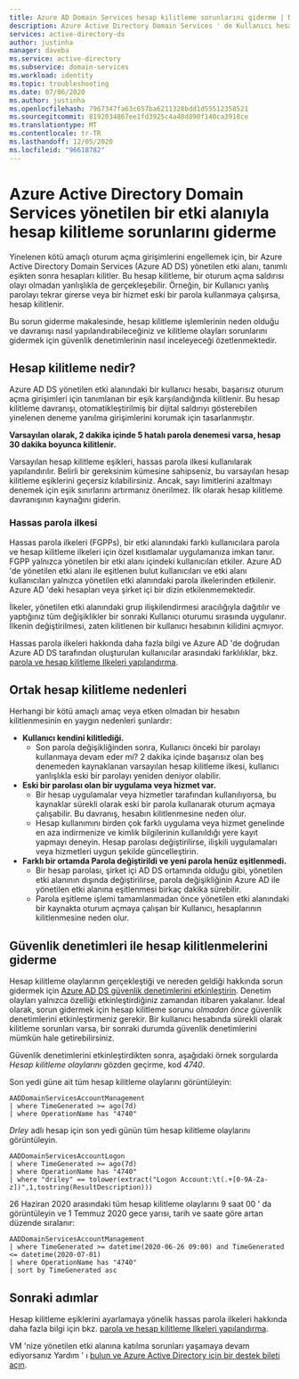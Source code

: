 ```yaml
---
title: Azure AD Domain Services hesap kilitleme sorunlarını giderme | Microsoft Docs
description: Azure Active Directory Domain Services ' de Kullanıcı hesaplarının kilitlenmesine neden olan yaygın sorunları nasıl giderebileceğinizi öğrenin.
services: active-directory-ds
author: justinha
manager: daveba
ms.service: active-directory
ms.subservice: domain-services
ms.workload: identity
ms.topic: troubleshooting
ms.date: 07/06/2020
ms.author: justinha
ms.openlocfilehash: 7967347fa63c657ba6211328bdd1d55512358521
ms.sourcegitcommit: 8192034867ee1fd3925c4a48d890f140ca3918ce
ms.translationtype: MT
ms.contentlocale: tr-TR
ms.lasthandoff: 12/05/2020
ms.locfileid: "96618782"
---
```

# <a name="troubleshoot-account-lockout-problems-with-an-azure-active-directory-domain-services-managed-domain"></a>Azure Active Directory Domain Services yönetilen bir etki alanıyla hesap kilitleme sorunlarını giderme

Yinelenen kötü amaçlı oturum açma girişimlerini engellemek için, bir Azure Active Directory Domain Services (Azure AD DS) yönetilen etki alanı, tanımlı eşikten sonra hesapları kilitler. Bu hesap kilitleme, bir oturum açma saldırısı olayı olmadan yanlışlıkla de gerçekleşebilir. Örneğin, bir Kullanıcı yanlış parolayı tekrar girerse veya bir hizmet eski bir parola kullanmaya çalışırsa, hesap kilitlenir.

Bu sorun giderme makalesinde, hesap kilitleme işlemlerinin neden olduğu ve davranışı nasıl yapılandırabileceğiniz ve kilitleme olayları sorunlarını gidermek için güvenlik denetimlerinin nasıl inceleyeceği özetlenmektedir.

## <a name="what-is-an-account-lockout"></a>Hesap kilitleme nedir?

Azure AD DS yönetilen etki alanındaki bir kullanıcı hesabı, başarısız oturum açma girişimleri için tanımlanan bir eşik karşılandığında kilitlenir. Bu hesap kilitleme davranışı, otomatikleştirilmiş bir dijital saldırıyı gösterebilen yinelenen deneme yanılma girişimlerini korumak için tasarlanmıştır.

**Varsayılan olarak, 2 dakika içinde 5 hatalı parola denemesi varsa, hesap 30 dakika boyunca kilitlenir.**

Varsayılan hesap kilitleme eşikleri, hassas parola ilkesi kullanılarak yapılandırılır. Belirli bir gereksinim kümesine sahipseniz, bu varsayılan hesap kilitleme eşiklerini geçersiz kılabilirsiniz. Ancak, sayı limitlerini azaltmayı denemek için eşik sınırlarını artırmanız önerilmez. İlk olarak hesap kilitleme davranışının kaynağını giderin.

### <a name="fine-grained-password-policy"></a>Hassas parola ilkesi

Hassas parola ilkeleri (FGPPs), bir etki alanındaki farklı kullanıcılara parola ve hesap kilitleme ilkeleri için özel kısıtlamalar uygulamanıza imkan tanır. FGPP yalnızca yönetilen bir etki alanı içindeki kullanıcıları etkiler. Azure AD 'de yönetilen etki alanı ile eşitlenen bulut kullanıcıları ve etki alanı kullanıcıları yalnızca yönetilen etki alanındaki parola ilkelerinden etkilenir. Azure AD 'deki hesapları veya şirket içi bir dizin etkilenmemektedir.

İlkeler, yönetilen etki alanındaki grup ilişkilendirmesi aracılığıyla dağıtılır ve yaptığınız tüm değişiklikler bir sonraki Kullanıcı oturumu sırasında uygulanır. İlkenin değiştirilmesi, zaten kilitlenen bir kullanıcı hesabının kilidini açmıyor.

Hassas parola ilkeleri hakkında daha fazla bilgi ve Azure AD 'de doğrudan Azure AD DS tarafından oluşturulan kullanıcılar arasındaki farklılıklar, bkz. [parola ve hesap kilitleme Ilkeleri yapılandırma][configure-fgpp].

## <a name="common-account-lockout-reasons"></a>Ortak hesap kilitleme nedenleri

Herhangi bir kötü amaçlı amaç veya etken olmadan bir hesabın kilitlenmesinin en yaygın nedenleri şunlardır:

* **Kullanıcı kendini kilitlediği.**
    * Son parola değişikliğinden sonra, Kullanıcı önceki bir parolayı kullanmaya devam eder mi? 2 dakika içinde başarısız olan beş denemeden kaynaklanan varsayılan hesap kilitleme ilkesi, kullanıcı yanlışlıkla eski bir parolayı yeniden deniyor olabilir.
* **Eski bir parolası olan bir uygulama veya hizmet var.**
    * Bir hesap uygulamalar veya hizmetler tarafından kullanılıyorsa, bu kaynaklar sürekli olarak eski bir parola kullanarak oturum açmaya çalışabilir. Bu davranış, hesabın kilitlenmesine neden olur.
    * Hesap kullanımını birden çok farklı uygulama veya hizmet genelinde en aza indirmenize ve kimlik bilgilerinin kullanıldığı yere kayıt yapmayı deneyin. Hesap parolası değiştirilirse, ilişkili uygulamaları veya hizmetleri uygun şekilde güncelleştirin.
* **Farklı bir ortamda Parola değiştirildi ve yeni parola henüz eşitlenmedi.**
    * Bir hesap parolası, şirket içi AD DS ortamında olduğu gibi, yönetilen etki alanının dışında değiştirilirse, parola değişikliğinin Azure AD ile yönetilen etki alanına eşitlenmesi birkaç dakika sürebilir.
    * Parola eşitleme işlemi tamamlanmadan önce yönetilen etki alanındaki bir kaynakta oturum açmaya çalışan bir Kullanıcı, hesaplarının kilitlenmesine neden olur.

## <a name="troubleshoot-account-lockouts-with-security-audits"></a>Güvenlik denetimleri ile hesap kilitlenmelerini giderme

Hesap kilitleme olaylarının gerçekleştiği ve nereden geldiği hakkında sorun gidermek için [Azure AD DS güvenlik denetimlerini etkinleştirin][security-audit-events]. Denetim olayları yalnızca özelliği etkinleştirdiğiniz zamandan itibaren yakalanır. İdeal olarak, sorun gidermek için hesap kilitleme sorunu *olmadan önce* güvenlik denetimlerini etkinleştirmeniz gerekir. Bir kullanıcı hesabında sürekli olarak kilitleme sorunları varsa, bir sonraki durumda güvenlik denetimlerini mümkün hale getirebilirsiniz.

Güvenlik denetimlerini etkinleştirdikten sonra, aşağıdaki örnek sorgularda *Hesap kilitleme olaylarını* gözden geçirme, kod *4740*.

Son yedi güne ait tüm hesap kilitleme olaylarını görüntüleyin:

```Kusto
AADDomainServicesAccountManagement
| where TimeGenerated >= ago(7d)
| where OperationName has "4740"
```

*Drley* adlı hesap için son yedi günün tüm hesap kilitleme olaylarını görüntüleyin.

```Kusto
AADDomainServicesAccountLogon
| where TimeGenerated >= ago(7d)
| where OperationName has "4740"
| where "driley" == tolower(extract("Logon Account:\t(.+[0-9A-Za-z])",1,tostring(ResultDescription)))
```

26 Haziran 2020 arasındaki tüm hesap kilitleme olaylarını 9 saat 00 ' da görüntüleyin ve 1 Temmuz 2020 gece yarısı, tarih ve saate göre artan düzende sıralanır:

```Kusto
AADDomainServicesAccountManagement
| where TimeGenerated >= datetime(2020-06-26 09:00) and TimeGenerated <= datetime(2020-07-01)
| where OperationName has "4740"
| sort by TimeGenerated asc
```

## <a name="next-steps"></a>Sonraki adımlar

Hesap kilitleme eşiklerini ayarlamaya yönelik hassas parola ilkeleri hakkında daha fazla bilgi için bkz. [parola ve hesap kilitleme Ilkeleri yapılandırma][configure-fgpp].

VM 'nize yönetilen etki alanına katılma sorunları yaşamaya devam ediyorsanız Yardım ' ı [bulun ve Azure Active Directory için bir destek bileti açın][azure-ad-support].

<!-- INTERNAL LINKS -->
[configure-fgpp]: password-policy.md
[security-audit-events]: security-audit-events.md
[azure-ad-support]: ../active-directory/fundamentals/active-directory-troubleshooting-support-howto.md
